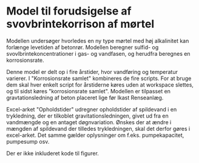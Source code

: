 # Model til forudsigelse af svovbrintekorrison af mørtel
Modellen undersøger hvorledes en ny type mørtel med høj alkalinitet kan forlænge levetiden af betonrør. 
Modellen beregner sulfid- og svovlbrintekoncentrationer i gas- og vandfasen, og herudfra beregnes en korrosionsrate.

Denne model er delt op i fire årstider, hvor vandføring og temperatur varierer. I "Korrosionsrate samlet" kombineres de fire scripts.
For at bruge dem skal hver enkelt script for årstiderne køres uden at workspace slettes, og til sidst køres "korrosionsrate samlet".
Modellen er tilpasset en gravtationsledning af beton placeret lige før Ikast Renseanlæg.

Excel-arket "Opholdstider" udregner opholdstider af spildevand i en trykledning, der er tilkoblet gravitationsledningen, givet ud fra en vandmængde og en antaget døgnvariation. 
Ønskes der at ændre i mængden af spildevand der tilledes trykledningen, skal det derfor gøres i excel-arket. Det samme gælder oplysninger om f.eks. pumpekapacitet, pumpesump osv.

Der er ikke inkluderet kode til figurer.
